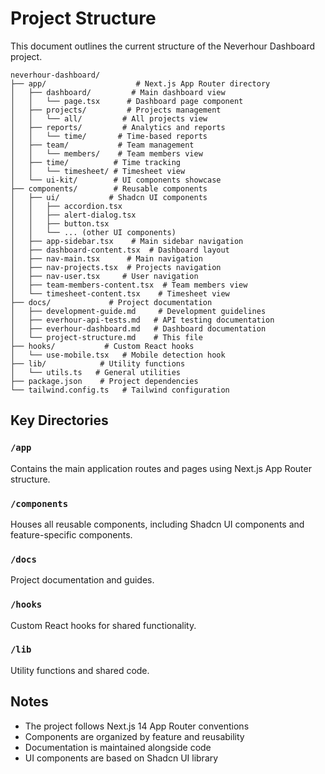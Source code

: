 # Project Structure

This document outlines the current structure of the Neverhour Dashboard project.

```
neverhour-dashboard/
├── app/                    # Next.js App Router directory
│   ├── dashboard/         # Main dashboard view
│   │   └── page.tsx      # Dashboard page component
│   ├── projects/         # Projects management
│   │   └── all/         # All projects view
│   ├── reports/         # Analytics and reports
│   │   └── time/       # Time-based reports
│   ├── team/           # Team management
│   │   └── members/    # Team members view
│   ├── time/          # Time tracking
│   │   └── timesheet/ # Timesheet view
│   └── ui-kit/        # UI components showcase
├── components/        # Reusable components
│   ├── ui/           # Shadcn UI components
│   │   ├── accordion.tsx
│   │   ├── alert-dialog.tsx
│   │   ├── button.tsx
│   │   └── ... (other UI components)
│   ├── app-sidebar.tsx    # Main sidebar navigation
│   ├── dashboard-content.tsx  # Dashboard layout
│   ├── nav-main.tsx      # Main navigation
│   ├── nav-projects.tsx  # Projects navigation
│   ├── nav-user.tsx     # User navigation
│   ├── team-members-content.tsx  # Team members view
│   └── timesheet-content.tsx    # Timesheet view
├── docs/             # Project documentation
│   ├── development-guide.md     # Development guidelines
│   ├── everhour-api-tests.md   # API testing documentation
│   ├── everhour-dashboard.md   # Dashboard documentation
│   └── project-structure.md    # This file
├── hooks/           # Custom React hooks
│   └── use-mobile.tsx   # Mobile detection hook
├── lib/            # Utility functions
│   └── utils.ts   # General utilities
├── package.json    # Project dependencies
└── tailwind.config.ts   # Tailwind configuration
```

## Key Directories

### `/app`
Contains the main application routes and pages using Next.js App Router structure.

### `/components`
Houses all reusable components, including Shadcn UI components and feature-specific components.

### `/docs`
Project documentation and guides.

### `/hooks`
Custom React hooks for shared functionality.

### `/lib`
Utility functions and shared code.

## Notes
- The project follows Next.js 14 App Router conventions
- Components are organized by feature and reusability
- Documentation is maintained alongside code
- UI components are based on Shadcn UI library 